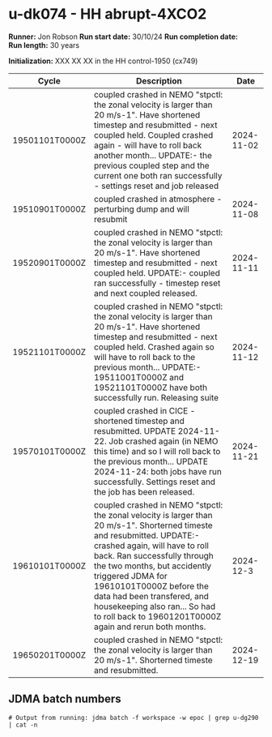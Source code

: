 # u-dk074 - HH abrupt-4XCO2

**Runner:** Jon Robson
**Run start date:** 30/10/24
**Run completion date:**  
**Run length:** 30 years  

**Initialization:** XXX XX XX in the HH control-1950 (cx749)

| Cycle | Description | Date |
| --- | --- | --- |
| 19501101T0000Z | coupled crashed in NEMO "stpctl: the zonal velocity is larger than 20 m/s-1". Have shortened timestep and resubmitted - next coupled held. Coupled crashed again - will have to roll back another month... UPDATE:- the previous coupled step and the current one both ran successfully - settings reset and job released | 2024-11-02 |
| 19510901T0000Z | coupled crashed in atmosphere - perturbing dump and will resubmit | 2024-11-08 |
| 19520901T0000Z | coupled crashed in NEMO "stpctl: the zonal velocity is larger than 20 m/s-1". Have shortened timestep and resubmitted - next coupled held. UPDATE:- coupled ran successfully - timestep reset and next coupled released. | 2024-11-11 |
| 19521101T0000Z | coupled crashed in NEMO "stpctl: the zonal velocity is larger than 20 m/s-1". Have shortened timestep and resubmitted - next coupled held. Crashed again so will have to roll back to the previous month... UPDATE:- 19511001T0000Z and 19521101T0000Z have both successfully run. Releasing suite | 2024-11-12 |
| 19570101T0000Z | coupled crashed in CICE - shortened timestep and resubmitted. UPDATE 2024-11-22. Job crashed again (in NEMO this time) and so I will roll back to the previous month... UPDATE 2024-11-24: both jobs have run successfully. Settings reset and the job has been released. | 2024-11-21 |
| 19610101T0000Z | coupled crashed in NEMO "stpctl: the zonal velocity is larger than 20 m/s-1". Shorterned timeste and resubmitted. UPDATE:- crashed again, will have to roll back. Ran successfully through the two months, but accidently triggered JDMA for 19610101T0000Z before the data had been transfered, and housekeeping also ran... So had to roll back to 19601201T0000Z again and rerun both months.| 2024-12-3 |
| 19650201T0000Z | coupled crashed in NEMO "stpctl: the zonal velocity is larger than 20 m/s-1". Shorterned timeste and resubmitted.  | 2024-12-19 |





 


## JDMA batch numbers
```
# Output from running: jdma batch -f workspace -w epoc | grep u-dg290 | cat -n

```
